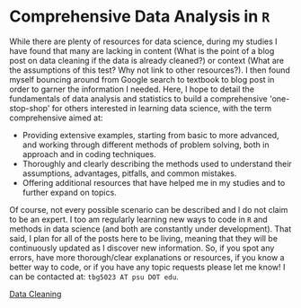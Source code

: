# Comprehensive Data Analysis in `R`

While there are plenty of resources for data science, during my studies I have found that many are lacking in content (What is the point of a blog post on data cleaning if the data is already cleaned?) or context (What are the assumptions of this test? Why not link to other resources?).  I then found myself bouncing around from Google search to textbook to blog post in order to garner the information I needed.  Here, I hope to detail the fundamentals of data analysis and statistics to build a comprehensive 'one-stop-shop' for others interested in learning data science, with the term comprehensive aimed at:

- Providing extensive examples, starting from basic to more advanced, and working through different methods of problem solving, both in approach and in coding techniques.
- Thoroughly and clearly describing the methods used to understand their assumptions, advantages, pitfalls, and common mistakes.
- Offering additional resources that have helped me in my studies and to further expand on topics.

Of course, not every possible scenario can be described and I do not claim to be an expert.  I too am regularly learning new ways to code in `R` and methods in data science (and both are constantly under development). That said, I plan for all of the posts here to be living, meaning that they will be continuously updated as I discover new information.  So, if you spot any errors, have more thorough/clear explanations or resources, if you know a better way to code, or if you have any topic requests please let me know!  I can be contacted at: `tbg5023 AT psu DOT edu`.

[Data Cleaning](https://tylerbg.github.io/CDAR/docs/data_cleaning)
